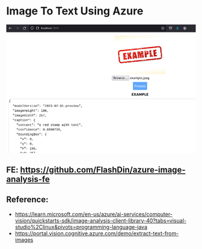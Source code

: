 # Image To Text Using Azure

![img.png](img.png)

## FE: https://github.com/FlashDin/azure-image-analysis-fe

## Reference:

- https://learn.microsoft.com/en-us/azure/ai-services/computer-vision/quickstarts-sdk/image-analysis-client-library-40?tabs=visual-studio%2Clinux&pivots=programming-language-java
- https://portal.vision.cognitive.azure.com/demo/extract-text-from-images
